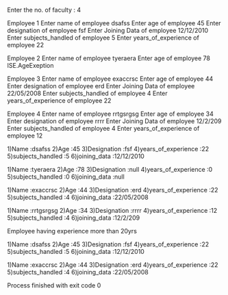 Enter the no. of faculty : 
4

 Employee 1
Enter name of employee 
dsafss
Enter age of employee 
45
Enter designation of employee 
fsf
Enter Joining Data of employee 
12/12/2010
Enter subjects_handled of employee 
5
Enter years_of_experience of employee 
22

 Employee 2
Enter name of employee 
tyeraera
Enter age of employee 
78
ISE.AgeExeption

 Employee 3
Enter name of employee 
exaccrsc
Enter age of employee 
44
Enter designation of employee 
erd
Enter Joining Data of employee 
22/05/2008
Enter subjects_handled of employee 
4
Enter years_of_experience of employee 
22

 Employee 4
Enter name of employee 
rrtgsrgsg
Enter age of employee 
34
Enter designation of employee 
rrrr
Enter Joining Data of employee 
12/2/209
Enter subjects_handled of employee 
4
Enter years_of_experience of employee 
12

1)Name :dsafss
2)Age :45
3)Designation :fsf
4)years_of_experience :22
5)subjects_handled :5
6)joining_data :12/12/2010

1)Name :tyeraera
2)Age :78
3)Designation :null
4)years_of_experience :0
5)subjects_handled :0
6)joining_data :null

1)Name :exaccrsc
2)Age :44
3)Designation :erd
4)years_of_experience :22
5)subjects_handled :4
6)joining_data :22/05/2008

1)Name :rrtgsrgsg
2)Age :34
3)Designation :rrrr
4)years_of_experience :12
5)subjects_handled :4
6)joining_data :12/2/209

 Employee having experience more than 20yrs
 

1)Name :dsafss
2)Age :45
3)Designation :fsf
4)years_of_experience :22
5)subjects_handled :5
6)joining_data :12/12/2010

1)Name :exaccrsc
2)Age :44
3)Designation :erd
4)years_of_experience :22
5)subjects_handled :4
6)joining_data :22/05/2008

Process finished with exit code 0
